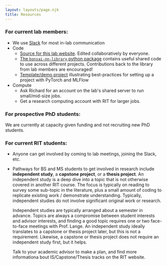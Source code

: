 ```yaml
---
layout: layouts/page.njk
title: Resources
---
```


### For current lab members:

* We use [Slack](https://bonsai-lab.slack.com) for most in-lab communication
* Code
	* [Source for this lab website](https://github.com/bonsai-neuro-ai/bonsai-neuro-ai.github.io). Edited collaboratively by everyone.
	* [The `bonsai-nn-library` python package](https://github.com/bonsai-neuro-ai/nn-library) contains useful shared code to use across different projects. Contributions back to the library from lab members are encouraged!
	* [Template/demo project](https://github.com/bonsai-neuro-ai/torch-mlflow-template) illustrating best-practices for setting up a project with PyTorch and MLFlow
* Compute
	* Ask Richard for an account on the lab's shared server to run small/mid-size jobs.
	* Get a research computing account with RIT for larger jobs.

### For prospective PhD students:

We are currently at capacity given funding and not recruiting new PhD students.

### For current RIT students:

* Anyone can get involved by coming to lab meetings, joining the Slack, etc.
* Pathways for BS and MS students to get involved in research include __independent study__, a __capstone project__, or a __thesis project__. An independent study is a deep dive into a topic that is not otherwise covered in another RIT course. The focus is typically on reading to survey some sub-topic in the literature, plus a small amount of coding to replicate existing work / demonstrate understanding. Typically, independent studies do not involve significant original work or research.

	Independent studies are typically arranged about a semester in advance. Topics are always a compromise between student interests and advisor interests, and finding a good topic requires one or two face-to-face meetings with Prof. Lange. An independent study ideally translates to a capstone or thesis project later, but this is not a requirement. Likewise, a capstone or thesis project does not require an independent study first, but it helps.

	Talk to your academic advisor to make a plan, and find more informationa bout IS/Capstone/Thesis tracks on the RIT website.